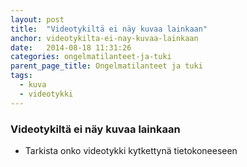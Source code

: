 ```yaml
---
layout: post
title:  "Videotykiltä ei näy kuvaa lainkaan"
anchor: videotykilta-ei-nay-kuvaa-lainkaan
date:   2014-08-18 11:31:26
categories: ongelmatilanteet-ja-tuki
parent_page_title: Ongelmatilanteet ja tuki
tags:
  - kuva
  - videotykki
---
```


### <a name="videotykilta-ei-nay-kuvaa-lainkaan">Videotykiltä ei näy kuvaa lainkaan</a>
* Tarkista onko videotykki kytkettynä tietokoneeseen
